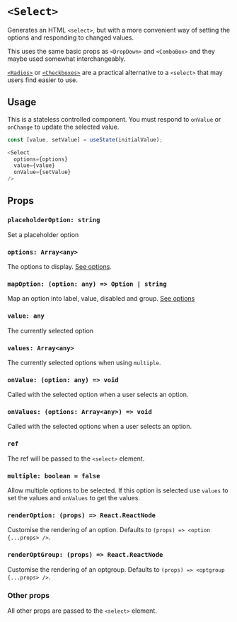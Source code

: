 # `<Select>`

Generates an HTML `<select>`, but with a more convenient way of setting the options and responding to changed values.

This uses the same basic props as `<DropDown>` and `<ComboBox>` and they maybe used somewhat interchangeably.

[`<Radios>`][radios] or [`<Checkboxes>`][checkboxes] are a practical alternative to a `<select>` that may users find easier to use.

## Usage

This is a stateless controlled component.  You must respond to `onValue` or `onChange` to update the selected value.

```js
const [value, setValue] = useState(initialValue);

<Select
  options={options}
  value={value}
  onValue={setValue}
/>
```

## Props

### `placeholderOption: string`

Set a placeholder option

### `options: Array<any>`

The options to display. [See options][options].  

### `mapOption: (option: any) => Option | string`

Map an option into label, value, disabled and group. [See options][options]  

### `value: any`

The currently selected option

### `values: Array<any>`

The currently selected options when using `multiple`.

### `onValue: (option: any) => void`

Called with the selected option when a user selects an option.

### `onValues: (options: Array<any>) => void`

Called with the selected options when a user selects an option.

### `ref`

The ref will be passed to the `<select>` element.

### `multiple: boolean = false`

Allow multiple options to be selected.  If this option is selected use `values` to set the values and `onValues` to get the values.

### `renderOption: (props) => React.ReactNode`

Customise the rendering of an option.  Defaults to `(props) => <option {...props> />`.

### `renderOptGroup: (props) => React.ReactNode`

Customise the rendering of an optgroup.  Defaults to `(props) => <optgroup {...props> />`.

### Other props

All other props are passed to the `<select>` element.

[options]: options.md
[radios]: radios.md
[checkboxes]: checkboxes.md
